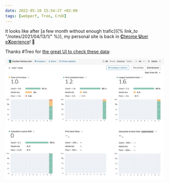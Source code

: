 ```yaml
---
date: 2022-05-10 15:54:27 +02:00
tags: [webperf, Treo, CrUX]
---
```


It looks like after [a few month without enough trafic]({% link_to "/notes/2021/04/13/1/" %}), my personal site is back in [**C**h**r**ome **U**ser e**X**perience](https://developers.google.com/web/tools/chrome-user-experience-report)! 🎉

Thanks #Treo for [the great UI to check these data](https://treo.sh/sitespeed/nicolas-hoizey.com?metricsMode=d):

![CrUX data for my site in Treo](nho-com-crux-treo.png)
